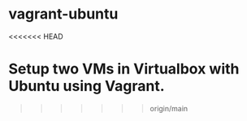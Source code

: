 # vagrant-ubuntu
<<<<<<< HEAD

Setup two VMs in Virtualbox with Ubuntu using Vagrant.
=======
>>>>>>> origin/main
